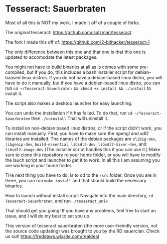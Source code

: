 # Tesseract: Sauerbraten

Most of all this is NOT my work.  I made it off of a couple of forks.

The original tesseract: https://github.com/lsalzman/tesseract

The fork I made this off of: https://github.com/2-bithacker/tesseract-1

The only difference between this one and that one is that this one is updated to accomodate the latest packages.

You might not have to build binaries at all as is comes with some pre-compiled, but if you do, this includes a bash installer script for debian-baased linux distros.  If you do not have a debian-based linux distro, you will have to do it manually, but if you have a debian-based linux distro, you can run `cd ~/Tesseract-Sauerbraten && chmod +x install && ./install` to install it.

The script also makes a desktop launcher for easy launching.

You can undo the installation if it has failed.  To do that, run `cd ~/Tesseract-Sauerbraten` then `./uninstall` That will uninstall it.

To install on non-debian based linux distros, or if the script didn't work, you can install manually.  First, you have to make sure the opengl and sdl2 libraries are installed.  The names of the debian packages are `zlib1g-dev`, `libgeoip-dev`, `build-essential`, `libsdl2-dev`, `libsdl2-mixer-dev`, and `libsdl2-image-dev`  (The installer script handles this if you can use it.)  Make sure to clone this repository ro your home folder, or you will have to modify the lauch script and launcher to get it to work.  In all this I am assuming you are working in your home folder.

THe next thing you have to do, is to cd to the `/src` folder.  Once you are in there, you can run `make install` and that should build the necessary binaries.

How to launch without install script:  Navigate into the main directory, `cd Tesseract-Sauerbraten`, and run `./tesseract_unix`

That should get you going!  If you have any problems, feel free to start an issue, and I will do my best to set you up.

This version of tesseract sauerbraten (the more user-freindly version, not the source code updating) was brought to you by the RD sauerclan.  Check us out!  https://freddaws.wixsite.com/realdeal
